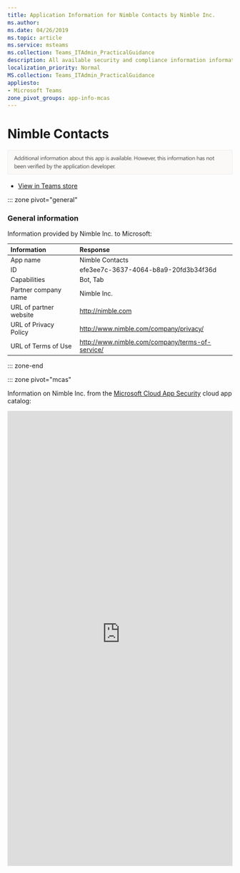 ```yaml
---
title: Application Information for Nimble Contacts by Nimble Inc.
ms.author: 
ms.date: 04/26/2019
ms.topic: article
ms.service: msteams
ms.collection: Teams_ITAdmin_PracticalGuidance
description: All available security and compliance information information for Nimble Contacts, its data handling policies, its Microsoft Cloud App Security app catalog information, and security/compliance information in the CSA STAR registry.
localization_priority: Normal
MS.collection: Teams_ITAdmin_PracticalGuidance
appliesto:
- Microsoft Teams
zone_pivot_groups: app-info-mcas
---
```

# Nimble Contacts


<img alt="Non-attested image" src="./images/unattested.png" width="650"/>

* <a href="https://teams.microsoft.com/l/app/efe3ee7c-3637-4064-b8a9-20fd3b34f36d" target="_blank">View in Teams store</a>

::: zone pivot="general"

### General information

Information provided by Nimble Inc. to Microsoft:

| **Information** | **Response** |
|:----------------|:-------------|
| App name | Nimble Contacts |
| ID | efe3ee7c-3637-4064-b8a9-20fd3b34f36d |
| Capabilities | Bot, Tab |
| Partner company name | Nimble Inc. |
| URL of partner website | <http://nimble.com> |
| URL of Privacy Policy | <http://www.nimble.com/company/privacy/> |
| URL of Terms of Use | <http://www.nimble.com/company/terms-of-service/> |

::: zone-end


::: zone pivot="mcas"

Information on Nimble Inc. from the [Microsoft Cloud App Security](https://www.microsoft.com/en-us/enterprise-mobility-security/cloud-app-security) cloud app catalog:

<iframe height='1020' title='Microsoft Cloud App Security Information' src='https://3ca685143b5b46b4b0e5266dadf2e97c.codepen.website/#/dashboard/10740' frameborder='no'  style='width: 100%;'>

<a href="https://3ca685143b5b46b4b0e5266dadf2e97c.codepen.website/#/dashboard/10740" target="_blank">View in a new tab</a>

::: zone-end

